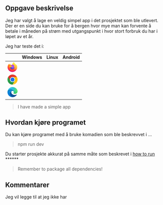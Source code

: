 ## Oppgave beskrivelse
Jeg har valgt å lage en veldig simpel app i det prosjektet som ble utlevert. Der er en side du kan bruke for å bergen 
hvor mye man kan forvente å betale i måneden på strøm med utgangspunkt i hvor stort forbruk du har i løpet av et år.

Jeg har teste det i:

<table>
<thead>

<tr>
<th></th>
<th>Windows</th>
<th>Linux</th>
<th>Android</th>
</tr>

</thead>

<tbody>

<tr>
<td><img src="public/Firefox_logo,_2019%20(Custom).png" alt="Firefox.logo"></td>
<td></td>
<td></td>
</tr>

<tr>
<td><img src="public/Google_Chrome_icon_(February_2022)%20(Custom).png" alt="Google_Chrome.logo "></td>
<td></td>
<td></td>
</tr>

<tr>
<td><img src="public/Microsoft_Edge_logo_(2019)%20(Custom).png" alt="Microsoft_Edge.logo"></td>
<td></td>
<td></td>
</tr>

</tbody>
</table>



> I have made a simple app 

## Hvordan kjøre programet
Du kan kjøre programet med å bruke komadien som ble beskrevvet i ... 
> npm run dev
> 
Du starter prosjekte akkurat på samme måte som beskrevet i [how to run](https://github.com/stacc/future-of-fintech-V2023/blob/main/how-to-run.md) ******
> Remember to package all dependencies!

## Kommentarer
Jeg vil legge til at jeg ikke har 